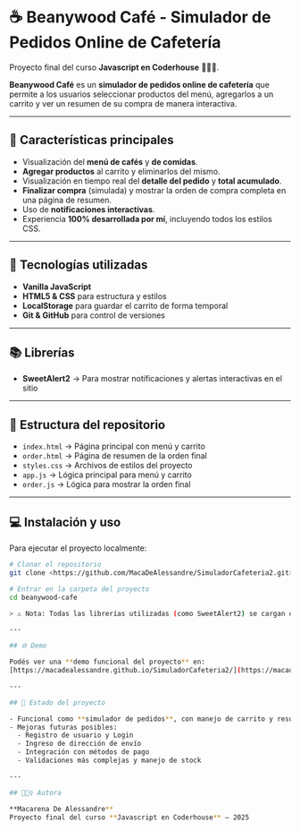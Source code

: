 # ☕ Beanywood Café - Simulador de Pedidos Online de Cafetería

Proyecto final del curso **Javascript en Coderhouse** 👩🏻‍💻.  

**Beanywood Café** es un **simulador de pedidos online de cafetería** que permite a los usuarios seleccionar productos del menú, agregarlos a un carrito y ver un resumen de su compra de manera interactiva.  

---

## 📌 Características principales

- Visualización del **menú de cafés** y **de comidas**.  
- **Agregar productos** al carrito y eliminarlos del mismo.  
- Visualización en tiempo real del **detalle del pedido** y **total acumulado**.  
- **Finalizar compra** (simulada) y mostrar la orden de compra completa en una página de resumen.  
- Uso de **notificaciones interactivas**.  
- Experiencia **100% desarrollada por mí**, incluyendo todos los estilos CSS. 

---

## 🧰 Tecnologías utilizadas

- **Vanilla JavaScript**  
- **HTML5 & CSS** para estructura y estilos  
- **LocalStorage** para guardar el carrito de forma temporal  
- **Git & GitHub** para control de versiones  

---

## 📚 Librerías

- **SweetAlert2** → Para mostrar notificaciones y alertas interactivas en el sitio

---

## 📁 Estructura del repositorio

- `index.html` → Página principal con menú y carrito  
- `order.html` → Página de resumen de la orden final  
- `styles.css` → Archivos de estilos del proyecto  
- `app.js` → Lógica principal para menú y carrito  
- `order.js` → Lógica para mostrar la orden final  

---

## 💻 Instalación y uso

Para ejecutar el proyecto localmente:  

```bash
# Clonar el repositorio
git clone <https://github.com/MacaDeAlessandre/SimuladorCafeteria2.git>

# Entrar en la carpeta del proyecto
cd beanywood-cafe

> ⚠️ Nota: Todas las librerías utilizadas (como SweetAlert2) se cargan desde CDN, por lo que **no es necesario ejecutar `npm install`** para usar el proyecto.

---

## 🌐 Demo

Podés ver una **demo funcional del proyecto** en:  
[https://macadealessandre.github.io/SimuladorCafeteria2/](https://macadealessandre.github.io/SimuladorCafeteria2/)

---

## 🚧 Estado del proyecto

- Funcional como **simulador de pedidos**, con manejo de carrito y resumen de compra.  
- Mejoras futuras posibles:  
  - Registro de usuario y Login  
  - Ingreso de dirección de envío  
  - Integración con métodos de pago  
  - Validaciones más complejas y manejo de stock  

---

## 🙋🏻‍♀️ Autora

**Macarena De Alessandre**  
Proyecto final del curso **Javascript en Coderhouse** – 2025